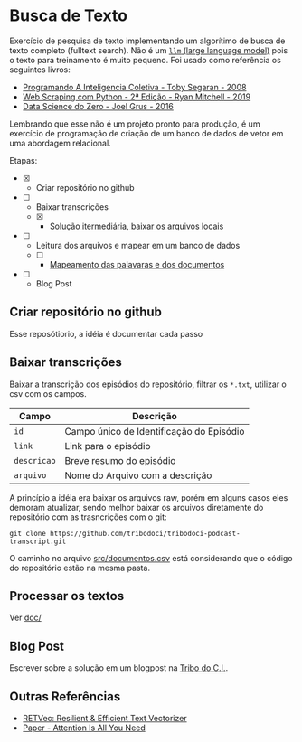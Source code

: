 # Busca de Texto
Exercício de pesquisa de texto implementando um algorítimo de busca de texto completo (fulltext search). Não é um [```llm``` (large language model)](https://arxiv.org/abs/1706.03762) pois o texto para treinamento é muito pequeno. Foi usado como referência os seguintes livros:
- [Programando A Inteligencia Coletiva - Toby Segaran - 2008](https://altabooks.com.br/)
- [Web Scraping com Python - 2ª Edição - Ryan Mitchell - 2019](https://novatec.com.br/livros/web-scraping-com-python-2ed/) 
- [Data Science do Zero - Joel Grus - 2016](https://altabooks.com.br/produto/data-science-do-zero/)

Lembrando que esse não é um projeto pronto para produção, é um exercício de programação de criação de um banco de dados de vetor em uma abordagem relacional.

Etapas:
- [X] - Criar repositório no github 
- [ ] - Baixar transcrições
  - [X] - [Solução itermediária, baixar os arquivos locais](#baixar-transcrições)
- [ ] - Leitura dos arquivos e mapear em um banco de dados
  - [ ] - [Mapeamento das palavaras e dos documentos](./doc/) 
- [ ] - Blog Post

## Criar repositório no github
Esse reposótiorio, a idéia é documentar cada passo 
## Baixar transcrições
Baixar a transcrição dos episódios do repositório, filtrar os ```*.txt```, utilizar o csv com os campos.

Campo           | Descrição
--------------- | -------
```id```        | Campo único de Identificação do Episódio
```link```      | Link para o episódio
```descricao``` | Breve resumo do episódio
```arquivo```   | Nome do Arquivo com a descrição

A princípio a idéia era baixar os arquivos raw, porém em alguns casos eles demoram atualizar, sendo melhor baixar os arquivos diretamente do repositório com as trasncrições com o git:
```shell
git clone https://github.com/tribodoci/tribodoci-podcast-transcript.git
```
O caminho no arquivo [src/documentos.csv](src/documentos.csv) está considerando que o código do repositório estão na mesma pasta.

## Processar os textos
Ver [doc/](doc/)

## Blog Post
Escrever sobre a solução em um blogpost na [Tribo do C.I.](https://tribodoci.net).

## Outras Referências
- [RETVec: Resilient & Efficient Text Vectorizer](https://github.com/google-research/retvec)
- [Paper - Attention Is All You Need](https://arxiv.org/abs/1706.03762)